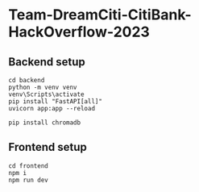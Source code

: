 # Team-DreamCiti-CitiBank-HackOverflow-2023

## Backend setup
```
cd backend
python -m venv venv
venv\Scripts\activate
pip install "FastAPI[all]"
uvicorn app:app --reload
```

```
pip install chromadb
```

## Frontend setup
```
cd frontend
npm i
npm run dev
```
